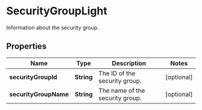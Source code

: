 

# SecurityGroupLight

Information about the security group.

## Properties

| Name | Type | Description | Notes |
|------------ | ------------- | ------------- | -------------|
|**securityGroupId** | **String** | The ID of the security group. |  [optional] |
|**securityGroupName** | **String** | The name of the security group. |  [optional] |



